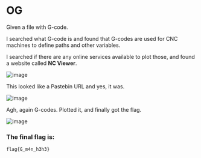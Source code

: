 # OG

Given a file with G-code.

I searched what G-code is and found that G-codes are used for CNC machines to define paths and other variables.

I searched if there are any online services available to plot those, and found a website called **NC Viewer**.

![image](https://github.com/user-attachments/assets/b323f08f-137b-4f3e-913a-96fbedb7524e)

This looked like a Pastebin URL and yes, it was.

![image](https://github.com/user-attachments/assets/f101404e-fe72-4dff-8ab0-f459a078b3d7)

Agh, again G-codes. Plotted it, and finally got the flag.

![image](https://github.com/user-attachments/assets/76e7a5a8-3eea-4dc7-8d8b-18bfda1e3609)

### The final flag is:
```bash
flag{G_m4n_h3h3}
```
